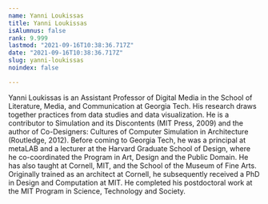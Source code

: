 ```yaml
---
name: Yanni Loukissas
title: Yanni Loukissas
isAlumnus: false
rank: 9.999
lastmod: "2021-09-16T10:38:36.717Z"
date: "2021-09-16T10:38:36.717Z"
slug: yanni-loukissas
noindex: false

---
```

Yanni Loukissas is an Assistant Professor of Digital Media in the School of Literature, Media, and Communication at Georgia Tech. His research draws together practices from data studies and data visualization. He is a contributor to Simulation and its Discontents (MIT Press, 2009) and the author of Co-Designers: Cultures of Computer Simulation in Architecture (Routledge, 2012). Before coming to Georgia Tech, he was a principal at metaLAB and a lecturer at the Harvard Graduate School of Design, where he co-coordinated the Program in Art, Design and the Public Domain. He has also taught at Cornell, MIT, and the School of the Museum of Fine Arts. Originally trained as an architect at Cornell, he subsequently received a PhD in Design and Computation at MIT. He completed his postdoctoral work at the MIT Program in Science, Technology and Society.
